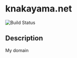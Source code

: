 knakayama.net
=============

![Build Status](https://circleci.com/gh/knakayama/knakayama.net.png?circle-token=77f9f63651787024273c37b7c039ab7d40ca2695)

## Description

My domain

